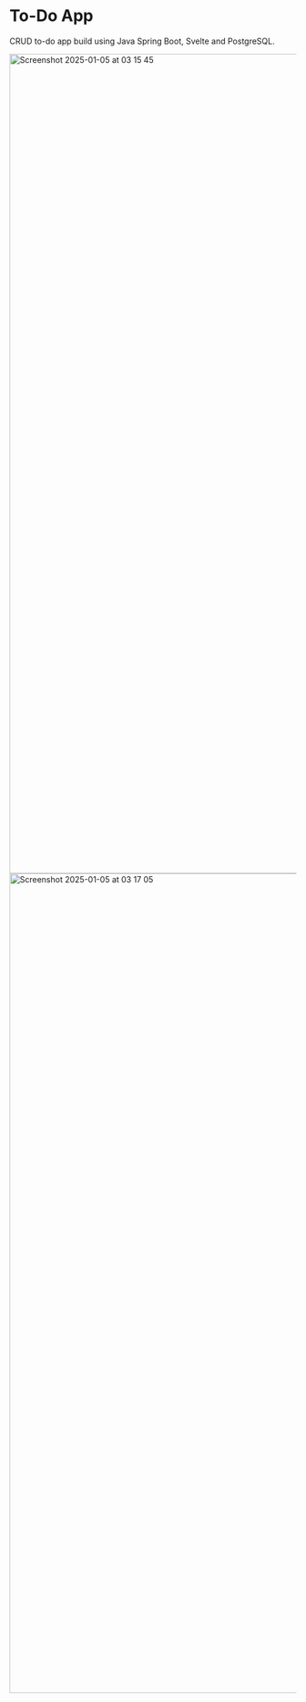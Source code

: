 # To-Do App 

CRUD to-do app build using Java Spring Boot, Svelte and PostgreSQL.

<img width="1440" alt="Screenshot 2025-01-05 at 03 15 45" src="https://github.com/user-attachments/assets/7bfaea1e-7d1c-4251-bec9-284dcab80020" />
<img width="1440" alt="Screenshot 2025-01-05 at 03 17 05" src="https://github.com/user-attachments/assets/15f56e9b-1bc0-4d29-abe1-c24aa522e457" />
